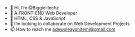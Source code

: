 - 👋 Hi, I’m @Biggie-techz
- 👀 A FRONT-END Web Developer
- 🌱 HTML, CSS & JavaScript
- 💞️ I’m looking to collaborate on Web Development Projects
- 📫 How to reach me adewoleayonitemi@gmail.com

<!---
Biggie-techz/Biggie-techz is a ✨ special ✨ repository because its `README.md` (this file) appears on your GitHub profile.
You can click the Preview link to take a look at your changes.
--->
